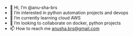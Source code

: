 - 👋 Hi, I’m @anu-sha-brs
- 👀 I’m interested in python automation projects and devops
- 🌱 I’m currently learning cloud AWS 
- 💞️ I’m looking to collaborate on docker, python projects
- 📫 How to reach me anusha.brs@gmail.com

<!---
anu-sha-brs/anu-sha-brs is a ✨ special ✨ repository because its `README.md` (this file) appears on your GitHub profile.
You can click the Preview link to take a look at your changes.
--->

